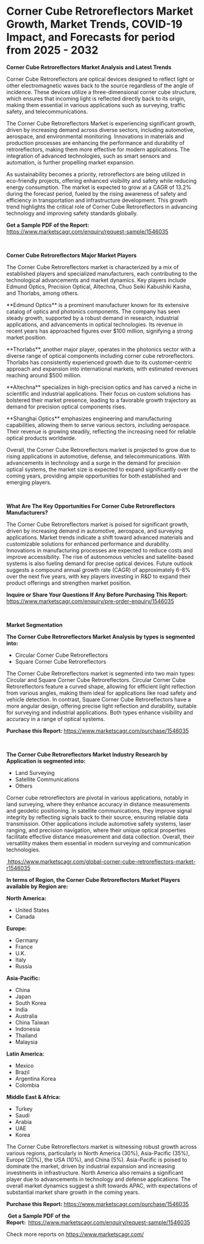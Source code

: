 <p><h1>Corner Cube Retroreflectors Market Growth, Market Trends, COVID-19 Impact, and Forecasts for period from 2025 - 2032</h1></p><p><strong>Corner Cube Retroreflectors Market Analysis and Latest Trends</strong></p>
<p><p>Corner Cube Retroreflectors are optical devices designed to reflect light or other electromagnetic waves back to the source regardless of the angle of incidence. These devices utilize a three-dimensional corner cube structure, which ensures that incoming light is reflected directly back to its origin, making them essential in various applications such as surveying, traffic safety, and telecommunications.</p><p>The Corner Cube Retroreflectors Market is experiencing significant growth, driven by increasing demand across diverse sectors, including automotive, aerospace, and environmental monitoring. Innovations in materials and production processes are enhancing the performance and durability of retroreflectors, making them more effective for modern applications. The integration of advanced technologies, such as smart sensors and automation, is further propelling market expansion.</p><p>As sustainability becomes a priority, retroreflectors are being utilized in eco-friendly projects, offering enhanced visibility and safety while reducing energy consumption. The market is expected to grow at a CAGR of 13.2% during the forecast period, fueled by the rising awareness of safety and efficiency in transportation and infrastructure development. This growth trend highlights the critical role of Corner Cube Retroreflectors in advancing technology and improving safety standards globally.</p></p>
<p><strong>Get a Sample PDF of the Report:&nbsp;</strong> <a href="https://www.marketscagr.com/enquiry/request-sample/1546035?utm_campaign=2239&utm_medium=2&utm_source=Github&utm_content=ia&utm_term=17022025&utm_id=corner-cube-retroreflectors">https://www.marketscagr.com/enquiry/request-sample/1546035</a></p>
<p>&nbsp;</p>
<p><strong>Corner Cube Retroreflectors Major Market Players</strong></p>
<p><p>The Corner Cube Retroreflectors market is characterized by a mix of established players and specialized manufacturers, each contributing to the technological advancements and market dynamics. Key players include Edmund Optics, Precision Optical, Altechna, Chuo Seiki Kabushiki Kaisha, and Thorlabs, among others.</p><p>**Edmund Optics** is a prominent manufacturer known for its extensive catalog of optics and photonics components. The company has seen steady growth, supported by a robust demand in research, industrial applications, and advancements in optical technologies. Its revenue in recent years has approached figures over $100 million, signifying a strong market position.</p><p>**Thorlabs**, another major player, operates in the photonics sector with a diverse range of optical components including corner cube retroreflectors. Thorlabs has consistently experienced growth due to its customer-centric approach and expansion into international markets, with estimated revenues reaching around $500 million.</p><p>**Altechna** specializes in high-precision optics and has carved a niche in scientific and industrial applications. Their focus on custom solutions has bolstered their market presence, leading to a favorable growth trajectory as demand for precision optical components rises.</p><p>**Shanghai Optics** emphasizes engineering and manufacturing capabilities, allowing them to serve various sectors, including aerospace. Their revenue is growing steadily, reflecting the increasing need for reliable optical products worldwide.</p><p>Overall, the Corner Cube Retroreflectors market is projected to grow due to rising applications in automotive, defense, and telecommunications. With advancements in technology and a surge in the demand for precision optical systems, the market size is expected to expand significantly over the coming years, providing ample opportunities for both established and emerging players.</p></p>
<p>&nbsp;</p>
<p><strong>What Are The Key Opportunities For Corner Cube Retroreflectors Manufacturers?</strong></p>
<p><p>The Corner Cube Retroreflectors market is poised for significant growth, driven by increasing demand in automotive, aerospace, and surveying applications. Market trends indicate a shift toward advanced materials and customizable solutions for enhanced performance and durability. Innovations in manufacturing processes are expected to reduce costs and improve accessibility. The rise of autonomous vehicles and satellite-based systems is also fueling demand for precise optical devices. Future outlook suggests a compound annual growth rate (CAGR) of approximately 6-8% over the next five years, with key players investing in R&D to expand their product offerings and strengthen market position.</p></p>
<p><strong>Inquire or Share Your Questions If Any Before Purchasing This Report:</strong> <a href="https://www.marketscagr.com/enquiry/pre-order-enquiry/1546035?utm_campaign=2239&utm_medium=2&utm_source=Github&utm_content=ia&utm_term=17022025&utm_id=corner-cube-retroreflectors">https://www.marketscagr.com/enquiry/pre-order-enquiry/1546035</a></p>
<p>&nbsp;</p>
<p><strong>Market Segmentation</strong></p>
<p><strong>The Corner Cube Retroreflectors Market Analysis by types is segmented into:</strong></p>
<p><ul><li>Circular Corner Cube Retroreflectors</li><li>Square Corner Cube Retroreflectors</li></ul></p>
<p><p>The Corner Cube Retroreflectors market is segmented into two main types: Circular and Square Corner Cube Retroreflectors. Circular Corner Cube Retroreflectors feature a curved shape, allowing for efficient light reflection from various angles, making them ideal for applications like road safety and vehicle detection. In contrast, Square Corner Cube Retroreflectors have a more angular design, offering precise light reflection and durability, suitable for surveying and industrial applications. Both types enhance visibility and accuracy in a range of optical systems.</p></p>
<p><strong>Purchase this Report:&nbsp;</strong><a href="https://www.marketscagr.com/purchase/1546035?utm_campaign=2239&utm_medium=2&utm_source=Github&utm_content=ia&utm_term=17022025&utm_id=corner-cube-retroreflectors">https://www.marketscagr.com/purchase/1546035</a></p>
<p>&nbsp;</p>
<p><strong>The Corner Cube Retroreflectors Market Industry Research by Application is segmented into:</strong></p>
<p><ul><li>Land Surveying</li><li>Satellite Communications</li><li>Others</li></ul></p>
<p><p>Corner cube retroreflectors are pivotal in various applications, notably in land surveying, where they enhance accuracy in distance measurements and geodetic positioning. In satellite communications, they improve signal integrity by reflecting signals back to their source, ensuring reliable data transmission. Other applications include automotive safety systems, laser ranging, and precision navigation, where their unique optical properties facilitate effective distance measurement and data collection. Overall, their versatility makes them essential in modern surveying and communication technologies.</p></p>
<p><a href="https://www.marketscagr.com/global-corner-cube-retroreflectors-market-r1546035?utm_campaign=2239&utm_medium=2&utm_source=Github&utm_content=ia&utm_term=17022025&utm_id=corner-cube-retroreflectors">&nbsp;https://www.marketscagr.com/global-corner-cube-retroreflectors-market-r1546035</a></p>
<p><strong>In terms of Region, the Corner Cube Retroreflectors Market Players available by Region are:</strong></p>
<p>
    <p> <strong> North America: </strong>
        <ul>
            <li>United States</li>
            <li>Canada</li>
        </ul>
        </p> 
    <p> <strong> Europe: </strong>
        <ul>
            <li>Germany</li>
            <li>France</li>
            <li>U.K.</li>
            <li>Italy</li>
            <li>Russia</li>
        </ul>
        </p> 
    <p> <strong> Asia-Pacific: </strong>
        <ul>
            <li>China</li>
            <li>Japan</li>
            <li>South Korea</li>
            <li>India</li>
            <li>Australia</li>
            <li>China Taiwan</li>
            <li>Indonesia</li>
            <li>Thailand</li>
            <li>Malaysia</li>
        </ul>
        </p> 
    <p> <strong> Latin America: </strong>
        <ul>
            <li>Mexico</li>
            <li>Brazil</li>
            <li>Argentina Korea</li>
            <li>Colombia</li>
        </ul>
        </p> 
    <p> <strong> Middle East & Africa: </strong>
        <ul>
            <li>Turkey</li>
            <li>Saudi</li>
            <li>Arabia</li>
            <li>UAE</li>
            <li>Korea</li>
        </ul>
    </p>
    </p>
<p><p>The Corner Cube Retroreflectors market is witnessing robust growth across various regions, particularly in North America (30%), Asia-Pacific (35%), Europe (20%), the USA (10%), and China (5%). Asia-Pacific is poised to dominate the market, driven by industrial expansion and increasing investments in infrastructure. North America also remains a significant player due to advancements in technology and defense applications. The overall market dynamics suggest a shift towards APAC, with expectations of substantial market share growth in the coming years.</p></p>
<p><strong>Purchase this Report: </strong><a href="https://www.marketscagr.com/purchase/1546035?utm_campaign=2239&utm_medium=2&utm_source=Github&utm_content=ia&utm_term=17022025&utm_id=corner-cube-retroreflectors">https://www.marketscagr.com/purchase/1546035</a></p>
<p>&nbsp;<strong>Get a Sample PDF of the Report:&nbsp;&nbsp;</strong><a href="https://www.marketscagr.com/enquiry/request-sample/1546035?utm_campaign=2239&utm_medium=2&utm_source=Github&utm_content=ia&utm_term=17022025&utm_id=corner-cube-retroreflectors">https://www.marketscagr.com/enquiry/request-sample/1546035</a></p>
<p><strong></strong></p>
<p>Check more reports on <a href="https://www.marketscagr.com/?utm_campaign=2239&utm_medium=2&utm_source=Github&utm_content=ia&utm_term=17022025&utm_id=corner-cube-retroreflectors">https://www.marketscagr.com/</a></p>